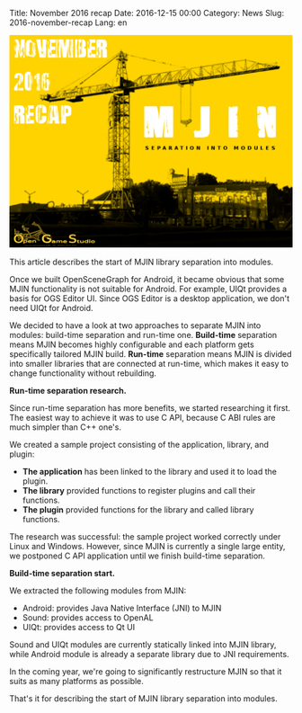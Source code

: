 Title: November 2016 recap
Date: 2016-12-15 00:00
Category: News
Slug: 2016-november-recap
Lang: en

![Construction of a building][screenshot]


This article describes the start of MJIN library separation into modules.

Once we built OpenSceneGraph for Android, it became obvious that some MJIN functionality is not suitable for Android. For example, UIQt provides a basis for OGS Editor UI. Since OGS Editor is a desktop application, we don't need UIQt for Android.

We decided to have a look at two approaches to separate MJIN into modules: build-time separation and run-time one. 
**Build-time** separation means MJIN becomes highly configurable and each platform gets specifically tailored MJIN build.
**Run-time** separation means MJIN is divided into smaller libraries that are connected at run-time, which makes it easy to change functionality without rebuilding.

**Run-time separation research.**

Since run-time separation has more benefits, we started researching it first. The easiest way to achieve it was to use C API, because C ABI rules are much simpler than C++ one's.

We created a sample project consisting of the application, library, and plugin:

* **The application** has been linked to the library and used it to load the plugin.
* **The library** provided functions to register plugins and call their functions.
* **The plugin** provided functions for the library and called library functions.

The research was successful: the sample project worked correctly under Linux and Windows. However, since MJIN is currently a single large entity, we postponed C API application until we finish build-time separation.

**Build-time separation start.**

We extracted the following modules from MJIN:

* Android: provides Java Native Interface (JNI) to MJIN
* Sound: provides access to OpenAL
* UIQt: provides access to Qt UI




Sound and UIQt modules are currently statically linked into MJIN library, while Android module is already a separate library due to JNI requirements.

In the coming year, we're going to significantly restructure MJIN so that it suits as many platforms as possible.

That's it for describing the start of MJIN library separation into modules.

[screenshot]: ../../images/2016-12-15_2016-november-recap.png
